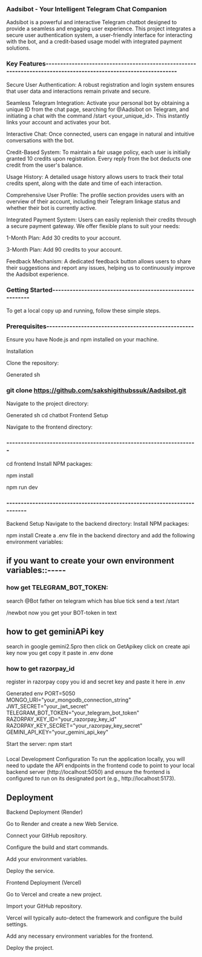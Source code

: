 ### Aadsibot - Your Intelligent Telegram Chat Companion

Aadsibot is a powerful and interactive Telegram chatbot designed to provide a seamless and engaging user experience. This project integrates a secure user authentication system, a user-friendly interface for interacting with the bot, and a credit-based usage model with integrated payment solutions.

### Key Features---------------------------------------------------------------------------------------------------------------

Secure User Authentication: A robust registration and login system ensures that user data and interactions remain private and secure.

Seamless Telegram Integration: Activate your personal bot by obtaining a unique ID from the chat page, searching for @Aadsibot on Telegram, and initiating a chat with the command /start <your_unique_id>. This instantly links your account and activates your bot.

Interactive Chat: Once connected, users can engage in natural and intuitive conversations with the bot.

Credit-Based System: To maintain a fair usage policy, each user is initially granted 10 credits upon registration. Every reply from the bot deducts one credit from the user's balance.

Usage History: A detailed usage history allows users to track their total credits spent, along with the date and time of each interaction.

Comprehensive User Profile: The profile section provides users with an overview of their account, including their Telegram linkage status and whether their bot is currently active.

Integrated Payment System: Users can easily replenish their credits through a secure payment gateway. We offer flexible plans to suit your needs:

1-Month Plan: Add 30 credits to your account.

3-Month Plan: Add 90 credits to your account.

Feedback Mechanism: A dedicated feedback button allows users to share their suggestions and report any issues, helping us to continuously improve the Aadsibot experience.

### Getting Started---------------------------------------------------------

To get a local copy up and running, follow these simple steps.

### Prerequisites---------------------------------------------------

Ensure you have Node.js and npm installed on your machine.

Installation

Clone the repository:

Generated sh
### git clone https://github.com/sakshigithubssuk/Aadsibot.git


Navigate to the project directory:

Generated sh
cd chatbot
Frontend Setup

Navigate to the frontend directory:
### ------------------------------------------------------------------
cd frontend
Install NPM packages:

npm install

npm run dev
### ------------------------------------------------------------------------
Backend Setup
Navigate to the backend directory:
Install NPM packages:

npm install
Create a .env file in the backend directory and add the following environment variables:
## if you want to create your own environment variables::-----
### how get TELEGRAM_BOT_TOKEN:
search @Bot father on telegram which has blue tick
send a text
/start

/newbot
now you get your BOT-token in text
## how to get geminiAPi key
search in google gemini2.5pro then click on GetApikey click on create api key now you get copy it paste in .env done
### how to get razorpay_id
register in razorpay copy you id and secret key and paste it here in .env

Generated env
PORT=5050
MONGO_URI="your_mongodb_connection_string"
JWT_SECRET="your_jwt_secret"
TELEGRAM_BOT_TOKEN="your_telegram_bot_token"
RAZORPAY_KEY_ID="your_razorpay_key_id"
RAZORPAY_KEY_SECRET="your_razorpay_key_secret"
GEMINI_API_KEY="your_gemini_api_key"

Start the server:
npm start

#####
Local Development Configuration
To run the application locally, you will need to update the API endpoints in the frontend code to point to your local backend server (http://localhost:5050) and ensure the frontend is configured to run on its designated port (e.g., http://localhost:5173).


## Deployment
Backend Deployment (Render)

Go to Render and create a new Web Service.

Connect your GitHub repository.

Configure the build and start commands.

Add your environment variables.

Deploy the service.

Frontend Deployment (Vercel)

Go to Vercel and create a new project.

Import your GitHub repository.

Vercel will typically auto-detect the framework and configure the build settings.

Add any necessary environment variables for the frontend.

Deploy the project.
